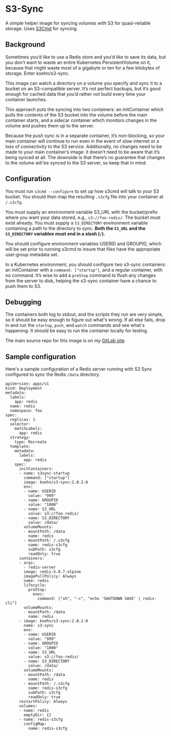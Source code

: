 # S3-Sync
A simple helper image for syncing volumes with S3 for quasi-reliable 
storage. Uses [S3Cmd](https://s3tools.org/s3cmd) for syncing. 

## Background
Sometimes you’d like to use a Redis store and you’d like to save its data, but 
you don’t want to waste an entire Kubernetes PersistentVolume on it, because 
that might waste most of a gigabyte or ten for a few kilobytes of storage. 
Enter koehn/s3-sync.

This image can watch a directory on a volume you specify and sync it to a bucket 
on an S3-compatible server. It’s not perfect backups, but it’s good enough for 
cached data that you’d rather not build every time your container launches. 

This approach puts the syncing into two containers: an initContainer which pulls
the contents of the S3 bucket into the volume before the main container starts, 
and a sidecar container which monitors changes in the volume and pushes them up 
to the server.

Because the push sync is in a separate container, it’s non-blocking, so your
main container will continue to run even in the event of slow internet or a loss
of connectivity to the S3 service. Additionally, no changes need to be made to
your main container’s image: it doesn’t need to be aware that it’s being synced
at all. The downside is that there’s no guarantee that changes to the volume
*will* be synced to the S3 server, so keep that in mind. 

## Configuration
You must run `s3cmd --configure` to set up how s3cmd will talk to your S3 
bucket. You should then map the resulting `.s3cfg` file into your container at 
`/.s3cfg`. 

You must supply an environment variable S3_URL with the bucket/prefix where you 
want your data stored, e.g., `s3://foo-redis/`. The bucket must exist already. 
You must supply a `S3_DIRECTORY` environment variable containing a path to the 
directory to sync. **Both the `S3_URL` and the `S3_DIRECTORY` variables must 
end in a slash (`/`).**

You should configure environment variables USERID and GROUPID, which will be set
prior to running s3cmd to insure that files have the appropriate user:group 
metadata set. 

In a Kubernetes environment, you should configure two s3-sync containers: an 
initContainer with a `command: ["startup"]`, and a regular container, with no 
command. It’s wise to add a `preStop` command to flush any changes from the
server to disk, helping the s3-sync container have a chance to push them to S3.

## Debugging
The containers both log to stdout, and the scripts they run are very simple, so
it should be easy enough to figure out what's wrong. If all else fails, drop in
and run the `startup`, `push`, and `watch` commands and see what's happening. It
should be easy to run the container locally for testing. 

The main source repo for this image is on my 
[GitLab site](https://gitlab.koehn.com/docker/s3-sync).

## Sample configuration
Here's a sample configuration of a Redis server running with S3 Sync configured to sync the 
Redis `/data` directory. 

```
apiVersion: apps/v1
kind: Deployment
metadata:
  labels:
    app: redis
  name: redis
  namespace: foo
spec:
  replicas: 1
  selector:
    matchLabels:
      app: redis
  strategy:
    type: Recreate
  template:
    metadata:
      labels:
        app: redis
    spec:
      initContainers:
      - name: s3sync-startup
        command: ["startup"]
        image: koehn/s3-sync:2.0.2-8
        env:
        - name: USERID
          value: "999"
        - name: GROUPID
          value: "1000"
        - name: S3_URL
          value: s3://foo-redis/
        - name: S3_DIRECTORY
          value: /data/
        volumeMounts:
        - mountPath: /data
          name: redis
        - mountPath: /.s3cfg
          name: redis-s3cfg
          subPath: s3cfg
          readOnly: true
      containers:
      - args:
        - redis-server
        image: redis:5.0.7-alpine
        imagePullPolicy: Always
        name: redis
        lifecycle:
          preStop:
            exec:
              command: ["sh", "-c", "echo 'SHUTDOWN SAVE' | redis-cli"]
        volumeMounts:
        - mountPath: /data
          name: redis
      - image: koehn/s3-sync:2.0.2-8
        name: s3-sync
        env:
        - name: USERID
          value: "999"
        - name: GROUPID
          value: "1000"
        - name: S3_URL
          value: s3://foo-redis/
        - name: S3_DIRECTORY
          value: /data/
        volumeMounts:
        - mountPath: /data
          name: redis
        - mountPath: /.s3cfg
          name: redis-s3cfg
          subPath: s3cfg
          readOnly: true
      restartPolicy: Always
      volumes:
      - name: redis
        emptyDir: {}
      - name: redis-s3cfg
        configMap:
          name: redis-s3cfg
```
